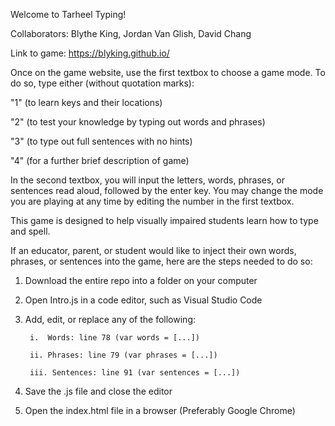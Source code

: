 Welcome to Tarheel Typing!

Collaborators: Blythe King, Jordan Van Glish, David Chang

Link to game: https://blyking.github.io/

Once on the game website, use the first textbox to choose a game mode. To do so, type either (without quotation marks):  

"1" (to learn keys and their locations)  

"2" (to test your knowledge by typing out words and phrases)  

"3" (to type out full sentences with no hints)

"4" (for a further brief description of game)

In the second textbox, you will input the letters, words, phrases, or sentences read aloud, followed by the enter key. You may change the mode you are playing at any time by editing the number in the first textbox.

This game is designed to help visually impaired students learn how to type and spell.


If an educator, parent, or student would like to inject their own words, phrases, or sentences into the game, here are the steps needed to do so:

1. Download the entire repo into a folder on your computer
2. Open Intro.js in a code editor, such as Visual Studio Code
3. Add, edit, or replace any of the following:
        
        i.  Words: line 78 (var words = [...])
        
        ii. Phrases: line 79 (var phrases = [...])
        
        iii. Sentences: line 91 (var sentences = [...])
4. Save the .js file and close the editor
5. Open the index.html file in a browser (Preferably Google Chrome)

